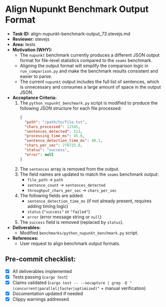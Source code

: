 # Align Nupunkt Benchmark Output Format

* **Task ID:** align-nupunkt-benchmark-output_73.stevejs.md
* **Reviewer:** stevejs
* **Area:** tests
* **Motivation (WHY):**
  - The `nupunkt` benchmark currently produces a different JSON output format for file-level statistics compared to the `seams` benchmark.
  - Aligning the output format will simplify the comparison logic in `run_comparison.py` and make the benchmark results consistent and easier to parse.
  - The current `nupunkt` output includes the full list of sentences, which is unnecessary and consumes a large amount of space in the output JSON.
* **Acceptance Criteria:**
  1. The `python_nupunkt_benchmark.py` script is modified to produce the following JSON structure for each file processed:
     ```json
     {
       "path": "/path/to/file.txt",
       "chars_processed": 12345,
       "sentences_detected": 123,
       "processing_time_ms": 45.6,
       "sentence_detection_time_ms": 40.1,
       "chars_per_sec": 270725.8,
       "status": "success",
       "error": null
     }
     ```
  2. The `sentences` array is removed from the output.
  3. The field names are updated to match the `seams` benchmark output:
     - `file_path` -> `path`
     - `sentence_count` -> `sentences_detected`
     - `throughput_chars_per_sec` -> `chars_per_sec`
  4. The following fields are added:
     - `sentence_detection_time_ms` (if not already present, requires adding timing logic)
     - `status` (`"success"` or `"failed"`)
     - `error` (error message string or `null`)
  5. The `success` field is removed (replaced by `status`).
* **Deliverables:**
  - Modified `benchmarks/python_nupunkt_benchmark.py` script.
* **References:**
  - User request to align benchmark output formats.

## Pre-commit checklist:
- [x] All deliverables implemented
- [x] Tests passing (`cargo test`)
- [x] Claims validated (`cargo test -- --nocapture | grep -E "(concurrent|parallel|faster|optimized)"` + manual verification)
- [x] Documentation updated if needed
- [x] Clippy warnings addressed
